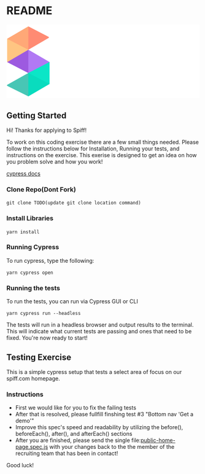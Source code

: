 # README

![[GitHub Dark]](/assets/Spiff_PrimaryLogo_RBG_Inverse_LARGE.png)

## Getting Started

Hi! Thanks for applying to Spiff!

To work on this coding exercise there are a few small things needed. Please follow the instructions below for Installation, Running your tests, and instructions on the exercise. This exerise is designed to get an idea on how you problem solve and how you work!

[cypress docs](https://docs.cypress.io/guides/overview/why-cypress)

### Clone Repo(Dont Fork)
```
git clone TODO(update git clone location command)
```

### Install Libraries
```
yarn install
```

### Running Cypress 
To run cypress, type the following:

```
yarn cypress open
```

### Running the tests
To run the tests, you can run via Cypress GUI or CLI

```
yarn cypress run --headless
```

The tests will run in a headless browser and output results to the terminal. This will indicate what current tests are passing and ones that need to be fixed. You're now ready to start!


## Testing Exercise
This is a simple cypress setup that tests a select area of focus on our spiff.com homepage.


### Instructions
- First we would like for you to fix the failing tests 
- After that is resolved, please fullfill finshing test #3 "Bottom nav 'Get a demo'"
- Improve this spec's speed and readability by utilizing the before(), beforeEach(), after(), and afterEach() sections
- After you are finished, please send the single file:[public-home-page.spec.js](cypress/integration/public-home-page.spec.js) with your changes back to the the member of the recruiting team that has been in contact! 

Good luck!